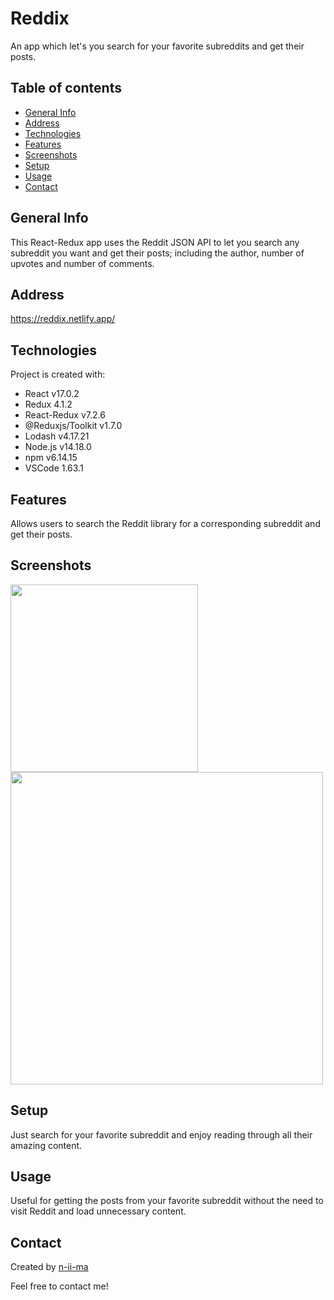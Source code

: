 # Reddix

An app which let's you search for your favorite subreddits and get their posts.

## Table of contents
+ [General Info](#general-info)
+ [Address](#address)
+ [Technologies](#technologies)
+ [Features](#features)
+ [Screenshots](#screenshots)
+ [Setup](#setup)
+ [Usage](#usage)
+ [Contact](#contact)

## General Info
This React-Redux app uses the Reddit JSON API to let you search any subreddit you want and get their posts; including the author, number of upvotes and number of comments.

## Address
https://reddix.netlify.app/

## Technologies
Project is created with:
+ React v17.0.2
+ Redux 4.1.2
+ React-Redux v7.2.6
+ @Reduxjs/Toolkit v1.7.0
+ Lodash v4.17.21
+ Node.js v14.18.0
+ npm v6.14.15
+ VSCode 1.63.1

## Features
Allows users to search the Reddit library for a corresponding subreddit and get their posts.

## Screenshots
<p float="left">
  <img src="https://user-images.githubusercontent.com/88039431/146406057-d5640483-6709-48e9-95fa-5878e6eec2cf.png" width="300" />
  <img src="https://user-images.githubusercontent.com/88039431/146407081-fe94c72e-bac1-4d0e-8f97-a96d09324f96.png" width="500" /> 
</p>

## Setup
Just search for your favorite subreddit and enjoy reading through all their amazing content.

## Usage
Useful for getting the posts from your favorite subreddit without the need to visit Reddit and load unnecessary content.

## Contact
Created by [n-ii-ma](https://github.com/n-ii-ma)

Feel free to contact me!
